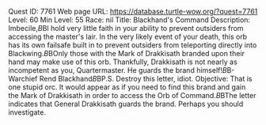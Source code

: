 Quest ID: 7761
Web page URL: https://database.turtle-wow.org/?quest=7761
Level: 60
Min Level: 55
Race: nil
Title: Blackhand's Command
Description: Imbecile,$B$BI hold very little faith in your ability to prevent outsiders from accessing the master's lair. In the very likely event of your death, this orb has its own failsafe built in to prevent outsiders from teleporting directly into Blackwing.$B$BOnly those with the Mark of Drakkisath branded upon their hand may make use of this orb. Thankfully, Drakkisath is not nearly as incompetent as you, Quartermaster. He guards the brand himself!$B$B-Warchief Rend Blackhand$B$BP.S. Destroy this letter, idiot.
Objective: That is one stupid orc. It would appear as if you need to find this brand and gain the Mark of Drakkisath in order to access the Orb of Command.$B$BThe letter indicates that General Drakkisath guards the brand. Perhaps you should investigate.
